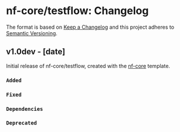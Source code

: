 # nf-core/testflow: Changelog

The format is based on [Keep a Changelog](https://keepachangelog.com/en/1.0.0/)
and this project adheres to [Semantic Versioning](https://semver.org/spec/v2.0.0.html).

## v1.0dev - [date]

Initial release of nf-core/testflow, created with the [nf-core](https://nf-co.re/) template.

### `Added`

### `Fixed`

### `Dependencies`

### `Deprecated`
